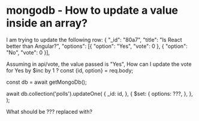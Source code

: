 
# mongodb - How to update a value inside an array?

I am trying to update the following row:
{
    "_id": "80a7",
    "title": "Is React better than Angular?",
    "options": [{
        "option": "Yes",
        "vote": 0
    }, {
        "option": "No",
        "vote": 0
    }],

Assuming in api/vote, the value passed is "Yes", How can I update the vote for Yes by $inc by 1 ?
  const {id, option} = req.body;

  const db = await getMongoDb();

  await db.collection('polls').updateOne(
    {
    _id: id,
    },
    {
      $set: {
        options: ???,
      },
    },
  );

What should be ??? replaced with?

        